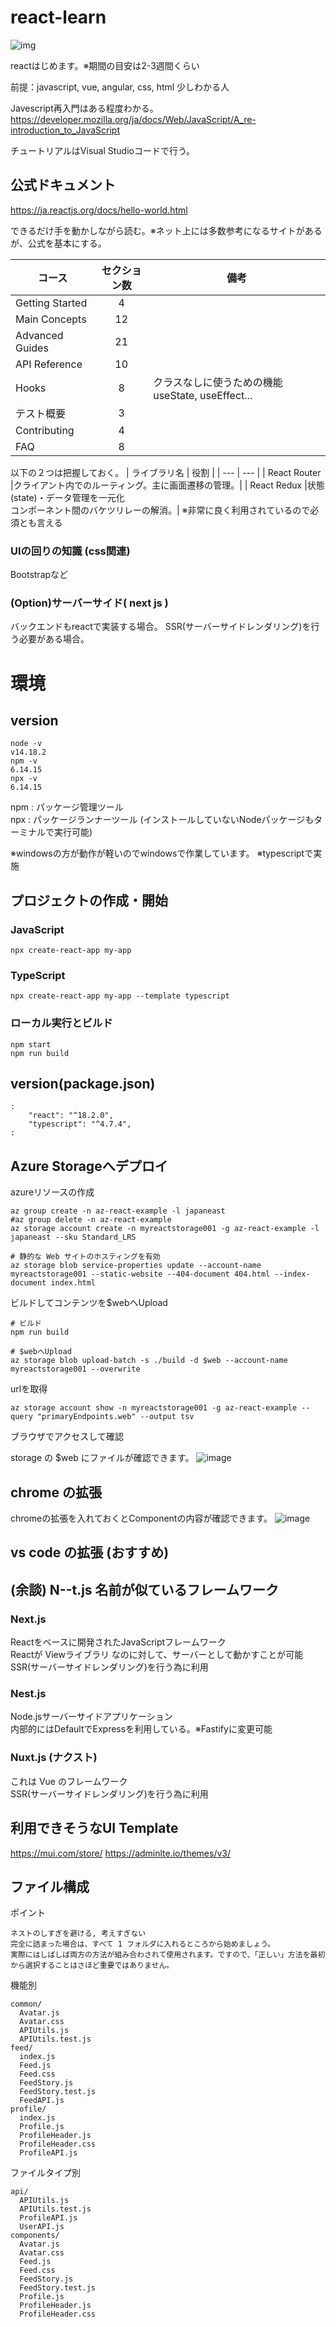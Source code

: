 # react-learn

![img](./doc/logo192.png)

reactはじめます。※期間の目安は2-3週間くらい

前提：javascript, vue, angular, css, html 少しわかる人

Javescript再入門はある程度わかる。
https://developer.mozilla.org/ja/docs/Web/JavaScript/A_re-introduction_to_JavaScript

チュートリアルはVisual Studioコードで行う。

## 公式ドキュメント

https://ja.reactjs.org/docs/hello-world.html

できるだけ手を動かしながら読む。※ネット上には多数参考になるサイトがあるが、公式を基本にする。

| コース | セクション数 | 備考 |
| --- | :---: | --- |
| Getting Started | 4 ||
| Main Concepts | 12 ||
| Advanced Guides | 21 ||
| API Reference | 10 ||
| Hooks | 8 | クラスなしに使うための機能 useState, useEffect...  |
| テスト概要 | 3 ||
| Contributing | 4 ||
| FAQ | 8 ||

以下の２つは把握しておく。
| ライブラリ名 | 役割 |
| --- | --- |
| React Router |クライアント内でのルーティング。主に画面遷移の管理。|
| React Redux |状態(state)・データ管理を一元化<br>コンポーネント間のバケツリレーの解消。|
※非常に良く利用されているので必須とも言える

### UIの回りの知識 (css関連)
Bootstrapなど

### (Option)サーバーサイド( next js )
バックエンドもreactで実装する場合。
SSR(サーバーサイドレンダリング)を行う必要がある場合。

# 環境
## version
```
node -v
v14.18.2
npm -v
6.14.15
npx -v 
6.14.15
```

npm : パッケージ管理ツール  
npx : パッケージランナーツール (インストールしていないNodeパッケージもターミナルで実行可能)  

※windowsの方が動作が軽いのでwindowsで作業しています。
※typescriptで実施

## プロジェクトの作成・開始

### JavaScript
```
npx create-react-app my-app
```

### TypeScript
```
npx create-react-app my-app --template typescript
```

### ローカル実行とビルド
```
npm start
npm run build
```

## version(package.json)
```
:
    "react": "^18.2.0",
    "typescript": "^4.7.4",
:
```

## Azure Storageへデプロイ

azureリソースの作成
```
az group create -n az-react-example -l japaneast
#az group delete -n az-react-example
az storage account create -n myreactstorage001 -g az-react-example -l japaneast --sku Standard_LRS

# 静的な Web サイトのホスティングを有効
az storage blob service-properties update --account-name myreactstorage001 --static-website --404-document 404.html --index-document index.html
```

ビルドしてコンテンツを$webへUpload
```
# ビルド
npm run build

# $webへUpload
az storage blob upload-batch -s ./build -d $web --account-name myreactstorage001 --overwrite
```

urlを取得
```
az storage account show -n myreactstorage001 -g az-react-example --query "primaryEndpoints.web" --output tsv
```
ブラウザでアクセスして確認  

storage の $web にファイルが確認できます。
![image](./doc/az-storage-web.PNG)

## chrome の拡張

chromeの拡張を入れておくとComponentの内容が確認できます。
![image](./doc/devtools-full.gif)

## vs code の拡張 (おすすめ)


## (余談) N--t.js 名前が似ているフレームワーク 

### Next.js
Reactをベースに開発されたJavaScriptフレームワーク  
Reactが Viewライブラリ なのに対して、サーバーとして動かすことが可能  
SSR(サーバーサイドレンダリング)を行う為に利用  

### Nest.js
Node.jsサーバーサイドアプリケーション  
内部的にはDefaultでExpressを利用している。※Fastifyに変更可能  

### Nuxt.js (ナクスト)
これは Vue のフレームワーク  
SSR(サーバーサイドレンダリング)を行う為に利用

## 利用できそうなUI Template
https://mui.com/store/
https://adminlte.io/themes/v3/

## ファイル構成

ポイント
```
ネストのしすぎを避ける, 考えすぎない
完全に詰まった場合は、すべて 1 フォルダに入れるところから始めましょう。
実際にはしばしば両方の方法が組み合わされて使用されます。ですので、「正しい」方法を最初から選択することはさほど重要ではありません。
```

機能別
```
common/
  Avatar.js
  Avatar.css
  APIUtils.js
  APIUtils.test.js
feed/
  index.js
  Feed.js
  Feed.css
  FeedStory.js
  FeedStory.test.js
  FeedAPI.js
profile/
  index.js
  Profile.js
  ProfileHeader.js
  ProfileHeader.css
  ProfileAPI.js
```
ファイルタイプ別
```
api/
  APIUtils.js
  APIUtils.test.js
  ProfileAPI.js
  UserAPI.js
components/
  Avatar.js
  Avatar.css
  Feed.js
  Feed.css
  FeedStory.js
  FeedStory.test.js
  Profile.js
  ProfileHeader.js
  ProfileHeader.css
```